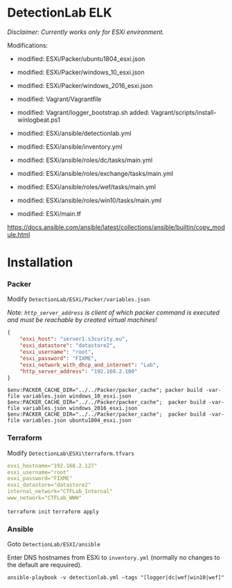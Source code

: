 # DetectionLab ELK

*Disclaimer: Currently works only for ESXi environment.*

Modifications:

* modified:   ESXi/Packer/ubuntu1804_esxi.json
* modified:   ESXi/Packer/windows_10_esxi.json
* modified:   ESXi/Packer/windows_2016_esxi.json
* modified:   Vagrant/Vagrantfile
* modified:   Vagrant/logger_bootstrap.sh
added:      Vagrant/scripts/install-winlogbeat.ps1

* modified:   ESXi/ansible/detectionlab.yml
* modified:   ESXi/ansible/inventory.yml
* modified:   ESXi/ansible/roles/dc/tasks/main.yml
* modified:   ESXi/ansible/roles/exchange/tasks/main.yml
* modified:   ESXi/ansible/roles/wef/tasks/main.yml
* modified:   ESXi/ansible/roles/win10/tasks/main.yml
* modified:   ESXi/main.tf

https://docs.ansible.com/ansible/latest/collections/ansible/builtin/copy_module.html

# Installation


### Packer
Modify `DetectionLab/ESXi/Packer/variables.json`

*Note: `http_server_address` is client of which packer command is executed and must be reachable by created virtual machines!*

```json
{
    "esxi_host": "server1.s3curity.eu",
    "esxi_datastore": "datastore2",
    "esxi_username": "root",
    "esxi_password": "FIXME",
    "esxi_network_with_dhcp_and_internet": "Lab",
    "http_server_address": "192.168.2.100"
}
```

`$env:PACKER_CACHE_DIR="../../Packer/packer_cache"; packer build -var-file variables.json windows_10_esxi.json`
`$env:PACKER_CACHE_DIR="../../Packer/packer_cache";  packer build -var-file variables.json windows_2016_esxi.json`
`$env:PACKER_CACHE_DIR="../../Packer/packer_cache";  packer build -var-file variables.json ubuntu1804_esxi.json`

### Terraform

Modify `DetectionLab\ESXi\terraform.tfvars`

```yml
esxi_hostname="192.168.2.127"
esxi_username="root"
esxi_password="FIXME"
esxi_datastore="datastore2"
internal_network="CTFLab_Internal"
www_network="CTFLab_WWW"
```

`terraform init`
`terraform apply`

### Ansible

Goto `DetectionLab/ESXI/ansible`

Enter DNS hostnames from ESXi to `inventory.yml` (normally no changes to the default are requuired).

`ansible-playbook -v detectionlab.yml –tags "[logger|dc|wef|win10|wef]"`